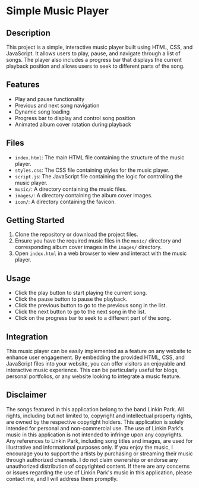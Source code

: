 # Simple Music Player

## Description

This project is a simple, interactive music player built using HTML, CSS, and JavaScript. It allows users to play, pause, and navigate through a list of songs. The player also includes a progress bar that displays the current playback position and allows users to seek to different parts of the song. 

## Features

- Play and pause functionality
- Previous and next song navigation
- Dynamic song loading
- Progress bar to display and control song position
- Animated album cover rotation during playback

## Files

- `index.html`: The main HTML file containing the structure of the music player.
- `styles.css`: The CSS file containing styles for the music player.
- `script.js`: The JavaScript file containing the logic for controlling the music player.
- `music/`: A directory containing the music files.
- `images/`: A directory containing the album cover images.
- `icon/`: A directory containing the favicon.

## Getting Started

1. Clone the repository or download the project files.
2. Ensure you have the required music files in the `music/` directory and corresponding album cover images in the `images/` directory.
3. Open `index.html` in a web browser to view and interact with the music player.

## Usage

- Click the play button to start playing the current song.
- Click the pause button to pause the playback.
- Click the previous button to go to the previous song in the list.
- Click the next button to go to the next song in the list.
- Click on the progress bar to seek to a different part of the song.

## Integration
This music player can be easily implemented as a feature on any website to enhance user engagement. By embedding the provided HTML, CSS, and JavaScript files into your website, you can offer visitors an enjoyable and interactive music experience. This can be particularly useful for blogs, personal portfolios, or any website looking to integrate a music feature.


## Disclaimer

The songs featured in this application belong to the band Linkin Park. All rights, including but not limited to, copyright and intellectual property rights, are owned by the respective copyright holders. This application is solely intended for personal and non-commercial use. The use of Linkin Park's music in this application is not intended to infringe upon any copyrights. Any references to Linkin Park, including song titles and images, are used for illustrative and informational purposes only. If you enjoy the music, I encourage you to support the artists by purchasing or streaming their music through authorized channels. I do not claim ownership or endorse any unauthorized distribution of copyrighted content. If there are any concerns or issues regarding the use of Linkin Park's music in this application, please contact me, and I will address them promptly.
